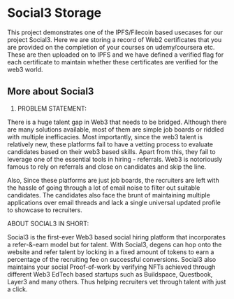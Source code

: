# Social3 Storage

This project demonstrates one of the IPFS/Filecoin based usecases for our project Social3. Here we are storing a record of Web2 certificates that you are provided on the completion of your courses on udemy/coursera etc. These are then uploaded on to IPFS and we have defined a verified flag for each certificate to maintain whether these certificates are verified for the web3 world. 

## More about Social3

1. PROBLEM STATEMENT:

There is a huge talent gap in Web3 that needs to be bridged. Although there are many solutions available, most of them are simple job boards or riddled with multiple inefficacies. Most importantly, since the web3 talent is relatively new, these platforms fail to have a vetting process to evaluate candidates based on their web3 based skills. Apart from this, they fail to leverage one of the essential tools in hiring - referrals. Web3 is notoriously famous to rely on referrals and close on candidates and skip the line.

Also, Since these platforms are just job boards, the recruiters are left with the hassle of going through a lot of email noise to filter out suitable candidates. The candidates also face the brunt of maintaining multiple applications over email threads and lack a single universal updated profile to showcase to recruiters.

ABOUT SOCIAL3 IN SHORT:

Social3 is the first-ever Web3 based social hiring platform that incorporates a refer-&-earn model but for talent. With Social3, degens can hop onto the website and refer talent by locking in a fixed amount of tokens to earn a percentage of the recruiting fee on successful conversions. Social3 also maintains your social Proof-of-work by verifying NFTs achieved through different Web3 EdTech based startups such as Buildspace, Questbook, Layer3 and many others. Thus helping recruiters vet through talent with just a click.
